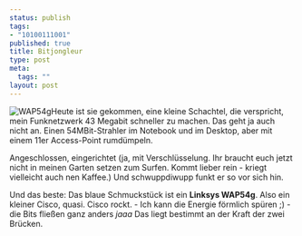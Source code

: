 ```yaml
--- 
status: publish
tags: 
- "10100111001"
published: true
title: Bitjongleur
type: post
meta: 
  tags: ""
layout: post
---
```

<img src="/uploads/050124-wap54g.gif" class="alignright" alt="WAP54g" />Heute ist sie gekommen, eine kleine Schachtel, die verspricht, mein Funknetzwerk 43 Megabit schneller zu machen. Das geht ja auch nicht an. Einen 54MBit-Strahler im Notebook und im Desktop, aber mit einem 11er Access-Point rumdümpeln.

Angeschlossen, eingerichtet (ja, mit Verschlüsselung. Ihr braucht euch jetzt nicht in meinen Garten setzen zum Surfen. Kommt lieber rein - kriegt vielleicht auch nen Kaffee.) Und schwuppdiwupp funkt er so vor sich hin.

Und das beste: Das blaue Schmuckstück ist ein <strong>Linksys WAP54g</strong>. Also ein kleiner Cisco, quasi. Cisco rockt. - Ich kann die Energie förmlich spüren ;) - die Bits fließen ganz anders *jaaa* Das liegt bestimmt an der Kraft der zwei Brücken.
